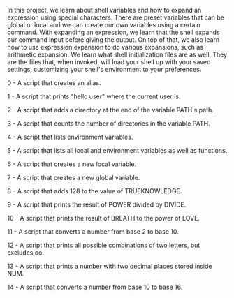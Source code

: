 In this project, we learn about shell variables and how to expand an expression using special characters. There are preset variables that can be global or local and we can create our own variables using a certain command. With expanding an expression, we learn that the shell expands our command input before giving the output. On top of that, we also learn how to use expression expansion to do various expansions, such as arithmetic expansion. We learn what shell initialization files are as well. They are the files that, when invoked, will load your shell up with your saved settings, customizing your shell's environment to your preferences.

0 - A script that creates an alias.

1 - A script that prints "hello user" where the current user is.

2 - A script that adds a directory at the end of the variable PATH's path.

3 - A script that counts the number of directories in the variable PATH.

4 - A script that lists environment variables.

5 - A script that lists all local and environment variables as well as functions.

6 - A script that creates a new local variable.

7 - A script that creates a new global variable.

8 - A script that adds 128 to the value of TRUEKNOWLEDGE.

9 - A script that prints the result of POWER divided by DIVIDE.

10 - A script that prints the result of BREATH to the power of LOVE.

11 - A script that converts a number from base 2 to base 10.

12 - A script that prints all possible combinations of two letters, but excludes oo.

13 - A script that prints a number with two decimal places stored inside NUM.

14 - A script that converts a number from base 10 to base 16.
